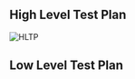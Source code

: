 ## High Level Test Plan

![HLTP](https://user-images.githubusercontent.com/93757351/153593378-b1031695-93fa-4854-aa63-7c853e96baf8.jpg)

## Low Level Test Plan

